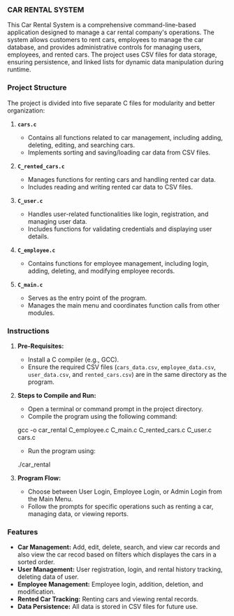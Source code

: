 ### CAR RENTAL SYSTEM
This Car Rental System is a comprehensive command-line-based application designed to manage a car rental company's operations. 
The system allows customers to rent cars, employees to manage the car database, and provides administrative controls for managing users, employees, and rented cars. 
The project uses CSV files for data storage, ensuring persistence, and linked lists for dynamic data manipulation during runtime.

### Project Structure
The project is divided into five separate C files for modularity and better organization:

1. **`cars.c`**  
   - Contains all functions related to car management, including adding, deleting, editing, and searching cars.  
   - Implements sorting and saving/loading car data from CSV files.

2. **`C_rented_cars.c`**  
   - Manages functions for renting cars and handling rented car data.  
   - Includes reading and writing rented car data to CSV files.

3. **`C_user.c`**  
   - Handles user-related functionalities like login, registration, and managing user data.  
   - Includes functions for validating credentials and displaying user details.

4. **`C_employee.c`**  
   - Contains functions for employee management, including login, adding, deleting, and modifying employee records.

5. **`C_main.c`**  
   - Serves as the entry point of the program.  
   - Manages the main menu and coordinates function calls from other modules.

### Instructions
1. **Pre-Requisites:**
   - Install a C compiler (e.g., GCC).
   - Ensure the required CSV files (`cars_data.csv`, `employee_data.csv`, `user_data.csv`, and `rented_cars.csv`) are in the same directory as the program.

2. **Steps to Compile and Run:**
   - Open a terminal or command prompt in the project directory.
   - Compile the program using the following command:  
    
    gcc -o car_rental C_employee.c C_main.c C_rented_cars.c C_user.c cars.c
     
   - Run the program using:  

    ./car_rental

3. **Program Flow:**
   - Choose between User Login, Employee Login, or Admin Login from the Main Menu.
   - Follow the prompts for specific operations such as renting a car, managing data, or viewing reports.

### Features
- **Car Management:** Add, edit, delete, search, and view car records and also view the car recod based on filters which displayes the cars in a sorted order.
- **User Management:** User registration, login, and rental history tracking, deleting data of user.
- **Employee Management:** Employee login, addition, deletion, and modification.
- **Rented Car Tracking:** Renting cars and viewing rental records.
- **Data Persistence:** All data is stored in CSV files for future use.